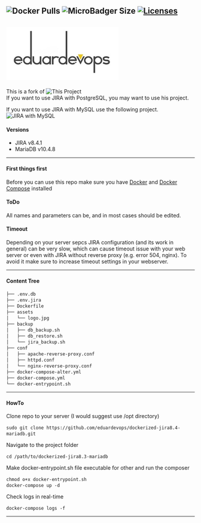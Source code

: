 <!-- ## Dockerized JIRA v8.3 and MariaDB v10.4 -->
<img alt="Docker Pulls" src="https://img.shields.io/docker/pulls/eduardevops/jira8.4-mariadb.svg" style="max-width:100%;"> <img alt="MicroBadger Size" src="https://img.shields.io/microbadger/image-size/eduardevops/jira8.4-mariadb/latest.svg" style="max-width:100%;"> <a href="https://www.gnu.org/licenses/gpl-3.0/"> <img alt="Licenses" src="https://img.shields.io/badge/License-GPLv3-blue.svg" style="max-width:100%;"> </a>
-----
![Logo](./assets/logo.jpg)
-----

This is a fork of  ![This Project](https://github.com/cptactionhank/docker-atlassian-jira) <br>
If you want to use JIRA with PostgreSQL, you may want to use his project.

If you want to use JIRA with MySQL use the following project. <br>
![JIRA with MySQL](https://github.com/eduardevops/dockerized-jira8-mysql)

#### Versions
*	JIRA v8.4.1
*	MariaDB v10.4.8

------
#### First things first
Before you can use this repo make sure you have [Docker](https://www.docker.com/) and [Docker Compose](https://docs.docker.com/compose/install/) installed

#### ToDo
All names and parameters can be, and in most cases should be edited.

#### Timeout
Depending on your server sepcs JIRA configuration (and its work in general) can be very slow, which can cause timeout issue with your web server or even with JIRA without reverse proxy (e.g. error 504, nginx).
To avoid it make sure to increase timeout settings in your webserver.

-----
#### Content Tree

```less
├── .env.db
├── .env.jira
├── Dockerfile
├── assets
│   └── logo.jpg
├── backup
│   ├── db_backup.sh
│   ├── db_restore.sh
│   └── jira_backup.sh
├── conf
│   ├── apache-reverse-proxy.conf
│   ├── httpd.conf
│   └── nginx-reverse-proxy.conf
├── docker-compose-alter.yml
├── docker-compose.yml
└── docker-entrypoint.sh
```
----

#### HowTo
Clone repo to your server (I would suggest use /opt directory)
```less
sudo git clone https://github.com/eduardevops/dockerized-jira8.4-mariadb.git
```

Navigate to the project folder
```less
cd /path/to/dockerized-jira8.3-mariadb
```

Make docker-entrypoint.sh file executable for other and run the composer
```less
chmod o+x docker-entrypoint.sh
docker-compose up -d
```

Check logs in real-time
```less
docker-compose logs -f
```
----
